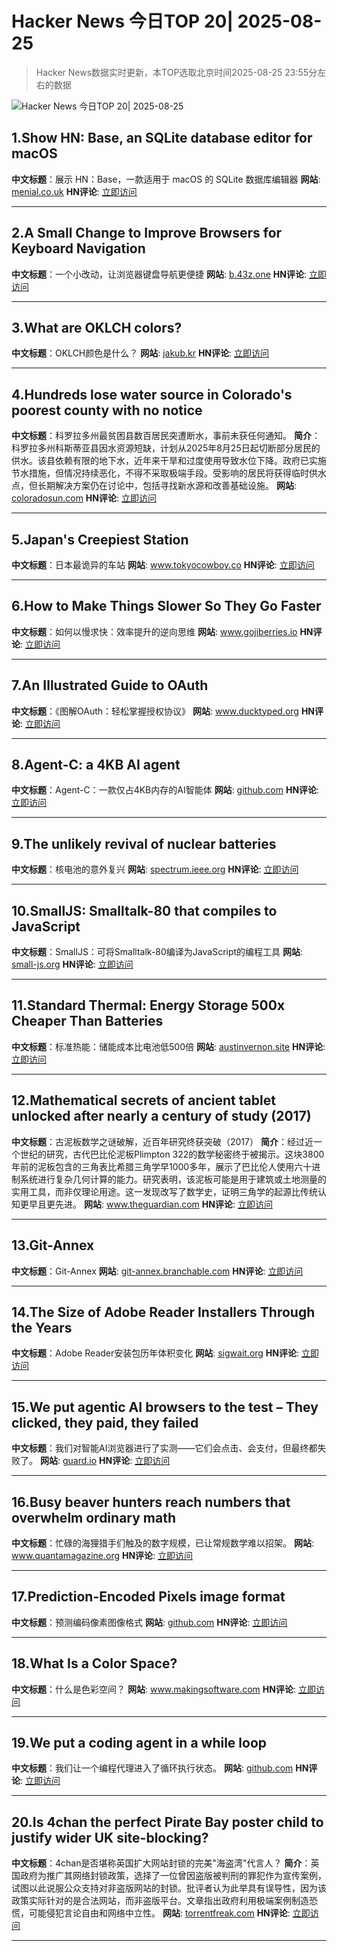 # Hacker News 今日TOP 20| 2025-08-25

> Hacker News数据实时更新，本TOP选取北京时间2025-08-25 23:55分左右的数据

![Hacker News 今日TOP 20| 2025-08-25](https://img.chuhaix.com/2024/0910_imageFile-1665440404179-628424718_1725901191.png)

## 1.Show HN: Base, an SQLite database editor for macOS
**中文标题**：展示 HN：Base，一款适用于 macOS 的 SQLite 数据库编辑器
**网站**:  <a href='https://menial.co.uk/base/' target='_blank' rel='nofollow'>menial.co.uk</a>
**HN评论**:  <a href='https://news.ycombinator.com/item?id=45014131&utm_source=www.chuhaix.com' target='_blank' rel='nofollow'>立即访问</a>

---

## 2.A Small Change to Improve Browsers for Keyboard Navigation
**中文标题**：一个小改动，让浏览器键盘导航更便捷
**网站**:  <a href='https://b.43z.one/2025-07-22/' target='_blank' rel='nofollow'>b.43z.one</a>
**HN评论**:  <a href='https://news.ycombinator.com/item?id=45013737&utm_source=www.chuhaix.com' target='_blank' rel='nofollow'>立即访问</a>

---

## 3.What are OKLCH colors?
**中文标题**：OKLCH颜色是什么？
**网站**:  <a href='https://jakub.kr/components/oklch-colors' target='_blank' rel='nofollow'>jakub.kr</a>
**HN评论**:  <a href='https://news.ycombinator.com/item?id=45010876&utm_source=www.chuhaix.com' target='_blank' rel='nofollow'>立即访问</a>

---

## 4.Hundreds lose water source in Colorado's poorest county with no notice
**中文标题**：科罗拉多州最贫困县数百居民突遭断水，事前未获任何通知。
**简介**：科罗拉多州科斯蒂亚县因水资源短缺，计划从2025年8月25日起切断部分居民的供水。该县依赖有限的地下水，近年来干旱和过度使用导致水位下降。政府已实施节水措施，但情况持续恶化，不得不采取极端手段。受影响的居民将获得临时供水点，但长期解决方案仍在讨论中，包括寻找新水源和改善基础设施。
**网站**:  <a href='https://coloradosun.com/2025/08/25/costilla-county-water-cutoff/' target='_blank' rel='nofollow'>coloradosun.com</a>
**HN评论**:  <a href='https://news.ycombinator.com/item?id=45014489&utm_source=www.chuhaix.com' target='_blank' rel='nofollow'>立即访问</a>

---

## 5.Japan's Creepiest Station
**中文标题**：日本最诡异的车站
**网站**:  <a href='https://www.tokyocowboy.co/articles/doai-eki-japans-creepiest-station' target='_blank' rel='nofollow'>www.tokyocowboy.co</a>
**HN评论**:  <a href='https://news.ycombinator.com/item?id=45013774&utm_source=www.chuhaix.com' target='_blank' rel='nofollow'>立即访问</a>

---

## 6.How to Make Things Slower So They Go Faster
**中文标题**：如何以慢求快：效率提升的逆向思维
**网站**:  <a href='https://www.gojiberries.io/how-to-make-things-slower-so-they-go-faster-a-jitter-design-manual/' target='_blank' rel='nofollow'>www.gojiberries.io</a>
**HN评论**:  <a href='https://news.ycombinator.com/item?id=45001556&utm_source=www.chuhaix.com' target='_blank' rel='nofollow'>立即访问</a>

---

## 7.An Illustrated Guide to OAuth
**中文标题**：《图解OAuth：轻松掌握授权协议》
**网站**:  <a href='https://www.ducktyped.org/p/an-illustrated-guide-to-oauth' target='_blank' rel='nofollow'>www.ducktyped.org</a>
**HN评论**:  <a href='https://news.ycombinator.com/item?id=45013131&utm_source=www.chuhaix.com' target='_blank' rel='nofollow'>立即访问</a>

---

## 8.Agent-C: a 4KB AI agent
**中文标题**：Agent-C：一款仅占4KB内存的AI智能体
**网站**:  <a href='https://github.com/bravenewxyz/agent-c' target='_blank' rel='nofollow'>github.com</a>
**HN评论**:  <a href='https://news.ycombinator.com/item?id=45012430&utm_source=www.chuhaix.com' target='_blank' rel='nofollow'>立即访问</a>

---

## 9.The unlikely revival of nuclear batteries
**中文标题**：核电池的意外复兴
**网站**:  <a href='https://spectrum.ieee.org/nuclear-battery-revival' target='_blank' rel='nofollow'>spectrum.ieee.org</a>
**HN评论**:  <a href='https://news.ycombinator.com/item?id=45013714&utm_source=www.chuhaix.com' target='_blank' rel='nofollow'>立即访问</a>

---

## 10.SmallJS: Smalltalk-80 that compiles to JavaScript
**中文标题**：SmallJS：可将Smalltalk-80编译为JavaScript的编程工具
**网站**:  <a href='https://small-js.org/Home/Home.html' target='_blank' rel='nofollow'>small-js.org</a>
**HN评论**:  <a href='https://news.ycombinator.com/item?id=45002776&utm_source=www.chuhaix.com' target='_blank' rel='nofollow'>立即访问</a>

---

## 11.Standard Thermal: Energy Storage 500x Cheaper Than Batteries
**中文标题**：标准热能：储能成本比电池低500倍
**网站**:  <a href='https://austinvernon.site/blog/standardthermal.html' target='_blank' rel='nofollow'>austinvernon.site</a>
**HN评论**:  <a href='https://news.ycombinator.com/item?id=45012942&utm_source=www.chuhaix.com' target='_blank' rel='nofollow'>立即访问</a>

---

## 12.Mathematical secrets of ancient tablet unlocked after nearly a century of study (2017)
**中文标题**：古泥板数学之谜破解，近百年研究终获突破（2017）
**简介**：经过近一个世纪的研究，古代巴比伦泥板Plimpton 322的数学秘密终于被揭示。这块3800年前的泥板包含的三角表比希腊三角学早1000多年，展示了巴比伦人使用六十进制系统进行复杂几何计算的能力。研究表明，该泥板可能是用于建筑或土地测量的实用工具，而非仅理论用途。这一发现改写了数学史，证明三角学的起源比传统认知更早且更先进。
**网站**:  <a href='https://www.theguardian.com/science/2017/aug/24/mathematical-secrets-of-ancient-tablet-unlocked-after-nearly-a-century-of-study' target='_blank' rel='nofollow'>www.theguardian.com</a>
**HN评论**:  <a href='https://news.ycombinator.com/item?id=45007992&utm_source=www.chuhaix.com' target='_blank' rel='nofollow'>立即访问</a>

---

## 13.Git-Annex
**中文标题**：Git-Annex
**网站**:  <a href='https://git-annex.branchable.com/' target='_blank' rel='nofollow'>git-annex.branchable.com</a>
**HN评论**:  <a href='https://news.ycombinator.com/item?id=45010161&utm_source=www.chuhaix.com' target='_blank' rel='nofollow'>立即访问</a>

---

## 14.The Size of Adobe Reader Installers Through the Years
**中文标题**：Adobe Reader安装包历年体积变化
**网站**:  <a href='https://sigwait.org/~alex/blog/2025/08/25/zw6z4E.html' target='_blank' rel='nofollow'>sigwait.org</a>
**HN评论**:  <a href='https://news.ycombinator.com/item?id=45012931&utm_source=www.chuhaix.com' target='_blank' rel='nofollow'>立即访问</a>

---

## 15.We put agentic AI browsers to the test – They clicked, they paid, they failed
**中文标题**：我们对智能AI浏览器进行了实测——它们会点击、会支付，但最终都失败了。
**网站**:  <a href='https://guard.io/labs/scamlexity-we-put-agentic-ai-browsers-to-the-test-they-clicked-they-paid-they-failed' target='_blank' rel='nofollow'>guard.io</a>
**HN评论**:  <a href='https://news.ycombinator.com/item?id=45011096&utm_source=www.chuhaix.com' target='_blank' rel='nofollow'>立即访问</a>

---

## 16.Busy beaver hunters reach numbers that overwhelm ordinary math
**中文标题**：忙碌的海狸猎手们触及的数字规模，已让常规数学难以招架。
**网站**:  <a href='https://www.quantamagazine.org/busy-beaver-hunters-reach-numbers-that-overwhelm-ordinary-math-20250822/' target='_blank' rel='nofollow'>www.quantamagazine.org</a>
**HN评论**:  <a href='https://news.ycombinator.com/item?id=44990839&utm_source=www.chuhaix.com' target='_blank' rel='nofollow'>立即访问</a>

---

## 17.Prediction-Encoded Pixels image format
**中文标题**：预测编码像素图像格式
**网站**:  <a href='https://github.com/ENDESGA/PEP' target='_blank' rel='nofollow'>github.com</a>
**HN评论**:  <a href='https://news.ycombinator.com/item?id=45012548&utm_source=www.chuhaix.com' target='_blank' rel='nofollow'>立即访问</a>

---

## 18.What Is a Color Space?
**中文标题**：什么是色彩空间？
**网站**:  <a href='https://www.makingsoftware.com/chapters/color-spaces-models-and-gamuts' target='_blank' rel='nofollow'>www.makingsoftware.com</a>
**HN评论**:  <a href='https://news.ycombinator.com/item?id=45013154&utm_source=www.chuhaix.com' target='_blank' rel='nofollow'>立即访问</a>

---

## 19.We put a coding agent in a while loop
**中文标题**：我们让一个编程代理进入了循环执行状态。
**网站**:  <a href='https://github.com/repomirrorhq/repomirror/blob/main/repomirror.md' target='_blank' rel='nofollow'>github.com</a>
**HN评论**:  <a href='https://news.ycombinator.com/item?id=45005434&utm_source=www.chuhaix.com' target='_blank' rel='nofollow'>立即访问</a>

---

## 20.Is 4chan the perfect Pirate Bay poster child to justify wider UK site-blocking?
**中文标题**：4chan是否堪称英国扩大网站封锁的完美"海盗湾"代言人？
**简介**：英国政府为推广其网络封锁政策，选择了一位曾因盗版被判刑的罪犯作为宣传案例，试图以此说服公众支持对非盗版网站的封锁。批评者认为此举具有误导性，因为该政策实际针对的是合法网站，而非盗版平台。文章指出政府利用极端案例制造恐慌，可能侵犯言论自由和网络中立性。
**网站**:  <a href='https://torrentfreak.com/uk-govt-finds-ideal-pirate-bay-poster-boy-to-sell-blocking-of-non-pirate-sites-250824/' target='_blank' rel='nofollow'>torrentfreak.com</a>
**HN评论**:  <a href='https://news.ycombinator.com/item?id=45005545&utm_source=www.chuhaix.com' target='_blank' rel='nofollow'>立即访问</a>

---

